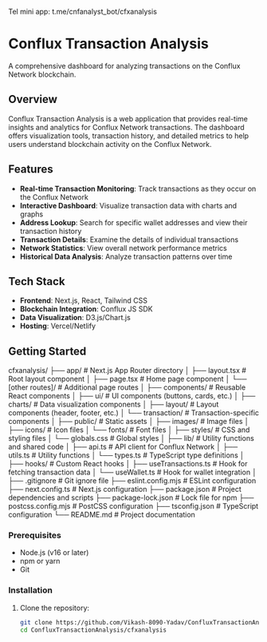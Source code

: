 Tel mini app:  t.me/cnfanalyst_bot/cfxanalysis


# Conflux Transaction Analysis

A comprehensive dashboard for analyzing transactions on the Conflux Network blockchain.

## Overview

Conflux Transaction Analysis is a web application that provides real-time insights and analytics for Conflux Network transactions. The dashboard offers visualization tools, transaction history, and detailed metrics to help users understand blockchain activity on the Conflux Network.

## Features

- **Real-time Transaction Monitoring**: Track transactions as they occur on the Conflux Network
- **Interactive Dashboard**: Visualize transaction data with charts and graphs
- **Address Lookup**: Search for specific wallet addresses and view their transaction history
- **Transaction Details**: Examine the details of individual transactions
- **Network Statistics**: View overall network performance metrics
- **Historical Data Analysis**: Analyze transaction patterns over time

## Tech Stack

- **Frontend**: Next.js, React, Tailwind CSS
- **Blockchain Integration**: Conflux JS SDK
- **Data Visualization**: D3.js/Chart.js
- **Hosting**: Vercel/Netlify

## Getting Started

cfxanalysis/
├── app/                      # Next.js App Router directory
│   ├── layout.tsx            # Root layout component
│   ├── page.tsx              # Home page component
│   └── [other routes]/       # Additional page routes
│
├── components/               # Reusable React components
│   ├── ui/                   # UI components (buttons, cards, etc.)
│   ├── charts/               # Data visualization components
│   ├── layout/               # Layout components (header, footer, etc.)
│   └── transaction/          # Transaction-specific components
│
├── public/                   # Static assets
│   ├── images/               # Image files
│   ├── icons/                # Icon files
│   └── fonts/                # Font files
│
├── styles/                   # CSS and styling files
│   └── globals.css           # Global styles
│
├── lib/                      # Utility functions and shared code
│   ├── api.ts                # API client for Conflux Network
│   ├── utils.ts              # Utility functions
│   └── types.ts              # TypeScript type definitions
│
├── hooks/                    # Custom React hooks
│   ├── useTransactions.ts    # Hook for fetching transaction data
│   └── useWallet.ts          # Hook for wallet integration
│
├── .gitignore                # Git ignore file
├── eslint.config.mjs         # ESLint configuration
├── next.config.ts            # Next.js configuration
├── package.json              # Project dependencies and scripts
├── package-lock.json         # Lock file for npm
├── postcss.config.mjs        # PostCSS configuration
├── tsconfig.json             # TypeScript configuration
└── README.md                 # Project documentation

### Prerequisites

- Node.js (v16 or later)
- npm or yarn
- Git

### Installation

1. Clone the repository:
   ```bash
   git clone https://github.com/Vikash-8090-Yadav/ConfluxTransactionAnalysis.git
   cd ConfluxTransactionAnalysis/cfxanalysis


   
